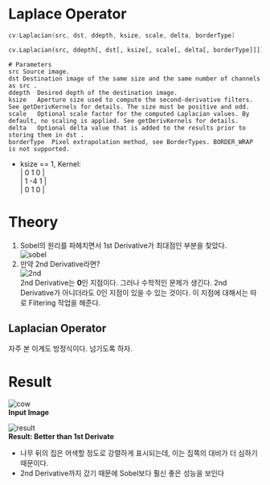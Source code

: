 # Laplace Operator

```cpp
cv:Laplacian(src, dst, ddepth, ksize, scale, delta, borderType)
```
```python
cv.Laplacian(src, ddepth[, dst[, ksize[, scale[, delta[, borderType]]]]]) -> dst
```
```
# Parameters
src	Source image.
dst	Destination image of the same size and the same number of channels as src .
ddepth	Desired depth of the destination image.
ksize	Aperture size used to compute the second-derivative filters. See getDerivKernels for details. The size must be positive and odd.
scale	Optional scale factor for the computed Laplacian values. By default, no scaling is applied. See getDerivKernels for details.
delta	Optional delta value that is added to the results prior to storing them in dst .
borderType	Pixel extrapolation method, see BorderTypes. BORDER_WRAP is not supported.
```

* ksize == 1, Kernel:     
| 0  1  0 |   
| 1 -4  1 |   
| 0  1  0 |   

# Theory

1. Sobel의 원리를 파헤치면서 1st Derivative가 최대점인 부분을 찾았다.   
![sobel](https://docs.opencv.org/3.4/Laplace_Operator_Tutorial_Theory_Previous.jpg)   
2. 만약 2nd Derivative라면?   
![2nd](https://docs.opencv.org/3.4/Laplace_Operator_Tutorial_Theory_ddIntensity.jpg)   
2nd Derivative는 **0**인 지점이다. 그러나 수학적인 문제가 생긴다. 2nd Derivative가 아니더라도 0인 지점이 있을 수 있는 것이다. 이 지점에 대해서는 따로 Filtering 작업을 해준다.   

## Laplacian Operator
자주 본 이계도 방정식이다.   넘기도록 하자.


# Result

![cow](https://docs.opencv.org/3.4/Laplace_Operator_Tutorial_Original_Image.jpg)   
**Input Image**

![result](https://docs.opencv.org/3.4/Laplace_Operator_Tutorial_Result.jpg)   
**Result: Better than 1st Derivate**

* 나무 뒤의 집은 어색할 정도로 강렬하게 표시되는데, 이는 집쪽의 대비가 더 심하기 때문이다.
* 2nd Derivative까지 갔기 때문에 Sobel보다 훨신 좋은 성능을 보인다
